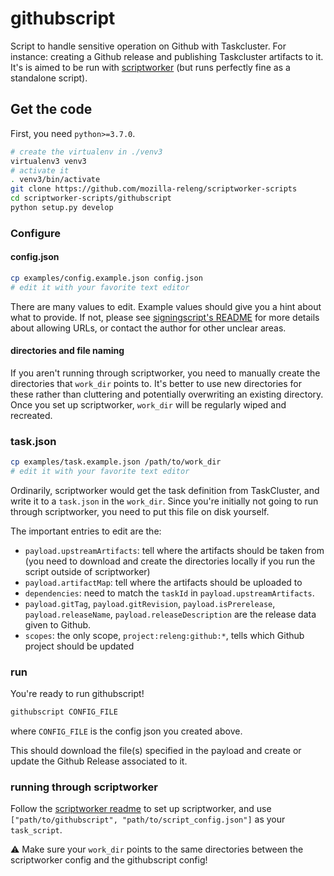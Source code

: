 # githubscript

Script to handle sensitive operation on Github with Taskcluster. For instance: creating a Github release and publishing Taskcluster artifacts to it.
It's is aimed to be run with [scriptworker](https://github.com/mozilla-releng/scriptworker) (but runs perfectly fine as a standalone script).


## Get the code


First, you need `python>=3.7.0`.

```sh
# create the virtualenv in ./venv3
virtualenv3 venv3
# activate it
. venv3/bin/activate
git clone https://github.com/mozilla-releng/scriptworker-scripts
cd scriptworker-scripts/githubscript
python setup.py develop
```

### Configure

#### config.json
```sh
cp examples/config.example.json config.json
# edit it with your favorite text editor
```

There are many values to edit. Example values should give you a hint about what to provide. If not, please see [signingscript's README](https://github.com/mozilla-releng/scriptworker-scripts/tree/master/signingscript#config-json) for more details about allowing URLs, or contact the author for other unclear areas.

#### directories and file naming

If you aren't running through scriptworker, you need to manually create the directories that `work_dir` points to.  It's better to use new directories for these rather than cluttering and potentially overwriting an existing directory.  Once you set up scriptworker, `work_dir` will be regularly wiped and recreated.


### task.json

```sh
cp examples/task.example.json /path/to/work_dir
# edit it with your favorite text editor
```

Ordinarily, scriptworker would get the task definition from TaskCluster, and write it to a `task.json` in the `work_dir`.  Since you're initially not going to run through scriptworker, you need to put this file on disk yourself.

The important entries to edit are the:
 * `payload.upstreamArtifacts`: tell where the artifacts should be taken from (you need to download and create the directories locally if you run the script outside of scriptworker)
 * `payload.artifactMap`: tell where the artifacts should be uploaded to
 * `dependencies`: need to match the `taskId` in `payload.upstreamArtifacts`.
 * `payload.gitTag`, `payload.gitRevision`, `payload.isPrerelease`, `payload.releaseName`, `payload.releaseDescription` are the release data given to Github.
 * `scopes`: the only scope, `project:releng:github:*`, tells which Github project should be updated

### run

You're ready to run githubscript!

```sh
githubscript CONFIG_FILE
```

where `CONFIG_FILE` is the config json you created above.

This should download the file(s) specified in the payload and create or update the Github Release associated to it.

### running through scriptworker

Follow the [scriptworker readme](https://github.com/mozilla-releng/scriptworker/blob/master/README.rst) to set up scriptworker, and use `["path/to/githubscript", "path/to/script_config.json"]` as your `task_script`.

:warning: Make sure your `work_dir` points to the same directories between the scriptworker config and the githubscript config!
